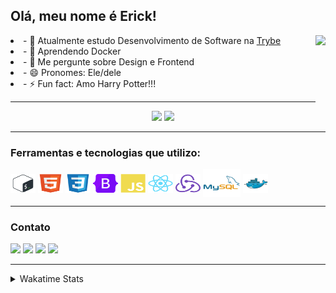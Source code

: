 ## Olá, meu nome é Erick!

<div align="center">
  <img height="150px" align="right" src="https://theme.zdassets.com/theme_assets/9633455/9814df697eaf49815d7df109110815ff887b3457.png" />
  <div align="left" style="display: inline_block">
    <li>- 🔭 Atualmente estudo Desenvolvimento de Software na <a href="https://betrybe.com">Trybe</a></li>
    <li>- 🌱 Aprendendo Docker</li>
    <li>- 💬 Me pergunte sobre Design e Frontend</li>
    <li>- 😄 Pronomes: Ele/dele</li>
    <li>- ⚡ Fun fact: Amo Harry Potter!!!</li>
  </div>
</div>

---

<div align="center">
  <img height="180em" src="https://github-readme-stats.vercel.app/api?username=erick-ol&show_icons=true&theme=dracula&include_all_commits=true&count_private=true&icon_color=2FC18C&title_color=2FC18C&bg_color=1A1D21"/>
  <img height="180em" src="https://github-readme-stats.vercel.app/api/top-langs/?username=erick-ol&layout=compact&langs_count=7&theme=dracula&title_color=2FC18C&bg_color=1A1D21"/>
</div>

---

### Ferramentas e tecnologias que utilizo:

<div>
  <img align="center" alt="bash" height="30" width="40" src="https://raw.githubusercontent.com/devicons/devicon/master/icons/bash/bash-original.svg">
  <img align="center" alt="HTML" height="30" width="40" src="https://raw.githubusercontent.com/devicons/devicon/master/icons/html5/html5-original.svg">
  <img align="center" alt="CSS" height="30" width="40" src="https://raw.githubusercontent.com/devicons/devicon/master/icons/css3/css3-original.svg">
  <img align="center" alt="bootstrap" height="30" width="40" src="https://raw.githubusercontent.com/devicons/devicon/master/icons/bootstrap/bootstrap-original.svg">
  <img align="center" alt="Js" height="30" width="40" src="https://raw.githubusercontent.com/devicons/devicon/master/icons/javascript/javascript-plain.svg">
  <img align="center" alt="React" height="30" width="40" src="https://raw.githubusercontent.com/devicons/devicon/master/icons/react/react-original.svg">
  <img align="center" alt="redux" height="30" width="40" src="https://raw.githubusercontent.com/devicons/devicon/master/icons/redux/redux-original.svg">
  <img align="center" alt="mysql" height="45" width="60" src="https://raw.githubusercontent.com/devicons/devicon/master/icons/mysql/mysql-original-wordmark.svg">
  <img align="center" alt="Docker" height="30" width="40" src="https://raw.githubusercontent.com/devicons/devicon/master/icons/docker/docker-original.svg">
</div>

---

### Contato

<div>
  <a href="https://www.linkedin.com/in/erickosantos/" target="_blank"><img src="https://img.shields.io/badge/-LinkedIn-%230077B5?style=for-the-badge&logo=linkedin&logoColor=white" target="_blank"></a> 
  <a href = "mailto:erickosantos.dev@gmail.com"><img src="https://img.shields.io/badge/-Gmail-%23333?style=for-the-badge&logo=gmail&logoColor=white" target="_blank"></a>
  <a href="https://instagram.com/eerick_ol" target="_blank"><img src="https://img.shields.io/badge/-Instagram-%23E4405F?style=for-the-badge&logo=instagram&logoColor=white" target="_blank"></a>
 <a href="https://discord.com/users/692041528415223898" target="_blank"><img src="https://img.shields.io/badge/Discord-7289DA?style=for-the-badge&logo=discord&logoColor=white" target="_blank"></a> 
  
</div>

---

<details>
  <summary>Wakatime Stats</summary>
<br>
<!--START_SECTION:waka-->
![Profile Views](http://img.shields.io/badge/Profile%20Views-33-blue)

**🐱 My GitHub Data** 

> 🏆 538 Contributions in the Year 2021
 > 
> 📦 98.3 kB Used in GitHub's Storage 
 > 
> 💼 Opted to Hire
 > 
> 📜 24 Public Repositories 
 > 
> 🔑 3 Private Repositories  
 > 
**I'm an Early 🐤** 

```text
🌞 Morning    9 commits      ░░░░░░░░░░░░░░░░░░░░░░░░░   2.07% 
🌆 Daytime    212 commits    ████████████░░░░░░░░░░░░░   48.85% 
🌃 Evening    205 commits    ███████████░░░░░░░░░░░░░░   47.24% 
🌙 Night      8 commits      ░░░░░░░░░░░░░░░░░░░░░░░░░   1.84%

```
📅 **I'm Most Productive on Tuesday** 

```text
Monday       99 commits     █████░░░░░░░░░░░░░░░░░░░░   22.81% 
Tuesday      102 commits    ██████░░░░░░░░░░░░░░░░░░░   23.5% 
Wednesday    97 commits     █████░░░░░░░░░░░░░░░░░░░░   22.35% 
Thursday     64 commits     ███░░░░░░░░░░░░░░░░░░░░░░   14.75% 
Friday       26 commits     █░░░░░░░░░░░░░░░░░░░░░░░░   5.99% 
Saturday     23 commits     █░░░░░░░░░░░░░░░░░░░░░░░░   5.3% 
Sunday       23 commits     █░░░░░░░░░░░░░░░░░░░░░░░░   5.3%

```


📊 **This Week I Spent My Time On** 

```text
⌚︎ Time Zone: America/Sao_Paulo

💬 Programming Languages: 
SQL                      4 hrs 1 min         ███████░░░░░░░░░░░░░░░░░░   28.93% 
JavaScript               3 hrs 38 mins       ██████░░░░░░░░░░░░░░░░░░░   26.16% 
YAML                     3 hrs 3 mins        █████░░░░░░░░░░░░░░░░░░░░   21.99% 
JSON                     1 hr 10 mins        ██░░░░░░░░░░░░░░░░░░░░░░░   8.41% 
Other                    1 hr 8 mins         ██░░░░░░░░░░░░░░░░░░░░░░░   8.24%

🔥 Editors: 
VS Code                  13 hrs 54 mins      █████████████████████████   100.0%

🐱‍💻 Projects: 
sd-013-a-mysql-one-for-al5 hrs 12 mins       █████████░░░░░░░░░░░░░░░░   37.42% 
sd-013-a-project-docker-t4 hrs 16 mins       ███████░░░░░░░░░░░░░░░░░░   30.75% 
testes                   3 hrs 24 mins       ██████░░░░░░░░░░░░░░░░░░░   24.53% 
docker-introducao        37 mins             █░░░░░░░░░░░░░░░░░░░░░░░░   4.5% 
docker-class             22 mins             ░░░░░░░░░░░░░░░░░░░░░░░░░   2.73%

💻 Operating System: 
Linux                    13 hrs 54 mins      █████████████████████████   100.0%

```

**I Mostly Code in JavaScript** 

```text
JavaScript               15 repos            ██████████████░░░░░░░░░░░   57.69% 
PHP                      3 repos             ███░░░░░░░░░░░░░░░░░░░░░░   11.54% 
HTML                     3 repos             ███░░░░░░░░░░░░░░░░░░░░░░   11.54% 
CSS                      2 repos             ██░░░░░░░░░░░░░░░░░░░░░░░   7.69% 
TypeScript               2 repos             ██░░░░░░░░░░░░░░░░░░░░░░░   7.69%

```


**Timeline**

![Chart not found](https://raw.githubusercontent.com/erick-ol/erick-ol/main/charts/bar_graph.png) 


 Last Updated on 12/11/2021
<!--END_SECTION:waka--> 
</details>
